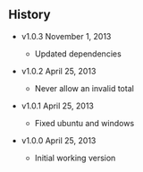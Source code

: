 ## History

- v1.0.3 November 1, 2013
	- Updated dependencies

- v1.0.2 April 25, 2013
	- Never allow an invalid total

- v1.0.1 April 25, 2013
	- Fixed ubuntu and windows

- v1.0.0 April 25, 2013
	- Initial working version
